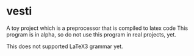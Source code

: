 # vesti

A toy project which is a preprocessor that is compiled to latex code
This program is in alpha, so do not use this program in real projects, yet.

This does not supported LaTeX3 grammar yet.

